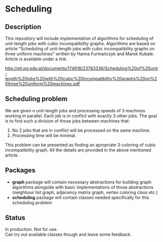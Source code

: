 # Scheduling
## Description
This repository will include implementation of algorithms for scheduling of unit-length jobs with cubic incompatibility graphs.
Algorithms are based on article "Scheduling of unit-length jobs with cubic incompatibility graphs on three uniform machines" written by Hanna Furmańczyk and Marek Kubale. Article is available under a link:  

http://eti.pg.edu.pl/documents/174618/23783336/Scheduling%20of%20unit-length%20jobs%20with%20cubic%20incompatibility%20graphs%20on%20three%20uniform%20machines.pdf

## Scheduling problem
We are given n unit-length jobs and processing speeds of 3 machines working in parallel. Each job is in conflict with exactly 3 other jobs. The goal is to find such a division of those jobs between machines that:
  1. No 2 jobs that are in conflict will be processed on the same machine.
  2. Processing time will be minimal.

This problem can be presented as finding an apropriate 3-coloring of cubic incompatibility graph. All the details are provided in the above mentioned article.

## Packages
  * __graph__ package will contain necessary abstractions for building graph algorithms alongside with basic implementations of those abstractions (neighbour list graph, adjacency matrix graph, vertex coloring class etc.)  
  * __scheduling__ package will contain classes needed specifically for this scheduling problem

## Status
In production. Not for use.  
Can try out available classes though and leave some feedback.
